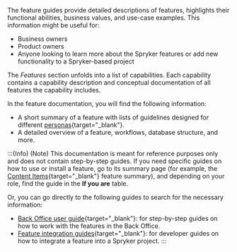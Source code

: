 The feature guides provide detailed descriptions of features, highlights their functional abilities, business values, and use-case examples. This information might be useful for: 
* Business owners
* Product owners
* Anyone looking to learn more about the Spryker features or add new functionality to a Spryker-based project

The *Features* section unfolds into a list of capabilities. Each capability contains a capability description and conceptual documentation of all features the capability includes.

In the feature documentation, you will find the following information:

* A short summary of a feature with lists of guidelines designed for different [personas](https://documentation.spryker.com/docs/about-documentation#personas){target="_blank"}.
* A detailed overview of a feature, workflows, database structure, and more.

:::(Info) (Note)
This documentation is meant for reference purposes only and does not contain step-by-step guides. If you need specific guides on how to use or install a feature, go to its summary page (for example, the [Content Items](https://documentation.spryker.com/docs/content-items-201907){target="_blank"} feature summary), and depending on your role, find the guide in the **If you are** table.

Or, you can go directly to the following guides to search for the necessary information:

* [Back Office user guide](https://documentation.spryker.com/docs/about-the-administration-interface-guide){target="_blank"}: for step-by-step guides on how to work with the features in the Back Office.
* [Feature integration guides](https://documentation.spryker.com/docs/about-integration){target="_blank"}: for developer guides on how to integrate a feature into a Spryker project.
:::